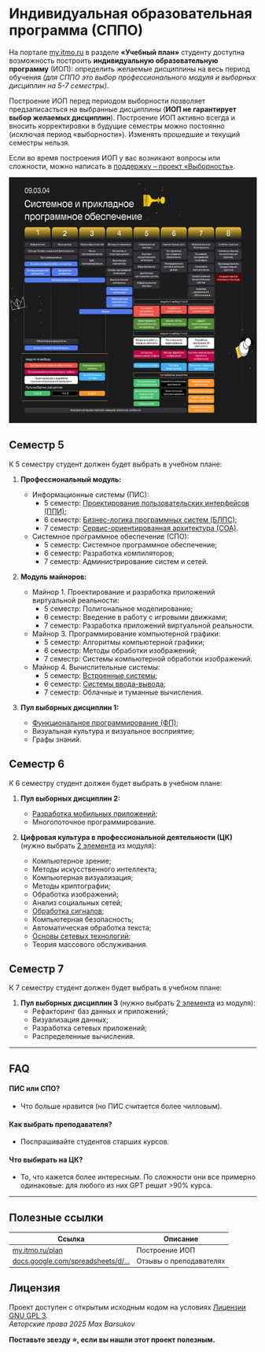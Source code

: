# Индивидуальная образовательная программа (СППО)

На портале [my.itmo.ru](https://my.itmo.ru/plan) в разделе **«Учебный план»** студенту доступна возможность построить **индивидуальную образовательную программу** (ИОП): определить желаемые дисциплины на весь период обучения *(для СППО это выбор профессионального модуля и выборных дисциплин на 5-7 семестры)*. 

Построение ИОП перед периодом выборности позволяет предзаписасться на выбранные дисциплины (**ИОП не гарантирует выбор желаемых дисциплин**). Построение ИОП активно всегда и вносить корректировки в будущие семестры можно постоянно (исключая период «выборности»). Изменять прошедшие и текущий семестры нельзя.

Если во время построения ИОП у вас возникают вопросы или сложности, можно написать в [поддержку – проект «Выборность»](https://helpdesk.itmo.ru/servicedesk/customer/portal/23/group/121).

<img alt="Предметы СППО" src="./individual-learning-track-visualization.jpg" height="500">

## Семестр 5

К 5 семестру студент должен будет выбрать в учебном плане:

1) **Профессиональный модуль:**
   - Информационные системы (ПИС):
     - 5 семестр: [Проектирование пользовательских интерфейсов (ППИ)](../5%20ппи/);
     - 6 семестр: [Бизнес-логика программных систем (БЛПС)](../6%20блпс/);
     - 7 семестр: [Сервис-ориентированная архитектура (СОА)](../7%20соа/).
   - Системное программное обеспечение (СПО):
     - 5 семестр: Системное программное обеспечение;
     - 6 семестр: Разработка компиляторов;
     - 7 семестр: Администрирование систем и сетей.

2) **Модуль майноров:**
   - Майнор 1. Проектирование и разработка приложений виртуальной реальности:
     - 5 семестр: Полигональное моделирование;
     - 6 семестр: Введение в работу с игровыми движками;
     - 7 семестр: Разработка приложений виртуальной реальности.
   - Майнор 3. Программирование компьютерной графики:
     - 5 семестр: Алгоритмы компьютерной графики;
     - 6 семестр: Методы обработки изображений;
     - 7 семестр: Системы компьютерной обработки изображений.
   - Майнор 4. Вычислительные системы:
     - 5 семестр: [Встроенные системы](../5%20встроенные%20системы/);
     - 6 семестр: [Системы ввода-вывода](../6%20свв/);
     - 7 семестр: Облачные и туманные вычисления.

3) **Пул выборных дисциплин 1:**
    - [Функциональное программирование (ФП)](../5%20фп/);
    - Визуальная культура и визуальное восприятие;
    - Графы знаний.

## Семестр 6

К 6 семестру студент должен будет выбрать в учебном плане:

1) **Пул выборных дисциплин 2:**
    - [Разработка мобильных приложений](../6%20рмп/);
    - Многопоточное программирование.

2) **Цифровая культура в профессиональной деятельности (ЦК)** (нужно выбрать <ins>2 элемента</ins> из модуля):
    - Компьютерное зрение;
    - Методы искусственного интеллекта;
    - Компьютерная визуализация;
    - Методы криптографии;
    - Обработка изображений;
    - Анализ социальных сетей;
    - [Обработка сигналов](../6%20цк/обработка%20сигналов/);
    - Компьютерная безопасность;
    - Автоматическая обработка текста;
    - [Основы сетевых технологий](../6%20цк/основы%20сетевых%20технологий/);
    - Теория массового обслуживания.

## Семестр 7

К 7 семестру студент должен будет выбрать в учебном плане:

1) **Пул выборных дисциплин 3** (нужно выбрать <ins>2 элемента</ins> из модуля):
    - Рефакторинг баз данных и приложений;
    - Визуализация данных;
    - Разработка сетевых приложений;
    - Распределенные вычисления.

---

## FAQ

#### ПИС или СПО?

- Что больше нравится (но ПИС считается более чилловым).

#### Как выбрать преподавателя?

- Поспрашивайте студентов старших курсов.

#### Что выбирать на ЦК?

- То, что кажется более интересным. По сложности они все примерно одинаковые: для любого из них GPT решит >90% курса.

---

## Полезные ссылки

| Ссылка | Описание |
| --- | --- |
| [my.itmo.ru/plan](https://my.itmo.ru/plan) | Построение ИОП |
| [docs.google.com/spreadsheets/d/...](https://docs.google.com/spreadsheets/d/1TFTOKxqml1agwgo6Vp0Ql6Rgj9f9ciyOqQPF8VvUkJQ/edit?gid=591156939#gid=591156939) | Отзывы о преподавателях |

## Лицензия <a name="license"></a>

Проект доступен с открытым исходным кодом на условиях [Лицензии GNU GPL 3](https://opensource.org/license/gpl-3-0/). \
*Авторские права 2025 Max Barsukov*

**Поставьте звезду :star:, если вы нашли этот проект полезным.**

